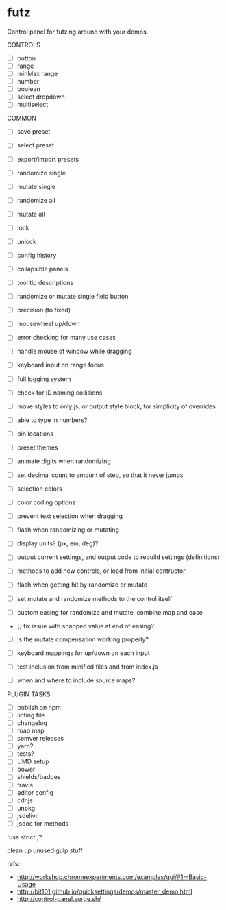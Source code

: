 # futz
Control panel for futzing around with your demos.


CONTROLS
- [ ] button
- [ ] range
- [ ] minMax range
- [ ] number
- [ ] boolean
- [ ] select dropdown
- [ ] multiselect

COMMON
- [ ] save preset
- [ ] select preset
- [ ] export/import presets
- [ ] randomize single
- [ ] mutate single
- [ ] randomize all
- [ ] mutate all
- [ ] lock
- [ ] unlock
- [ ] config history
- [ ] collapsible panels
- [ ] tool tip descriptions

- [ ] randomize or mutate single field button

- [ ] precision (to fixed)
- [ ] mousewheel up/down

- [ ] error checking for many use cases

- [ ] handle mouse of window while dragging

- [ ] keyboard input on range focus

- [ ] full logging system

- [ ] check for ID naming collisions
- [ ] move styles to only js, or output style block, for simplicity of overrides
- [ ] able to type in numbers?

- [ ] pin locations
- [ ] preset themes

- [ ] animate digits when randomizing

- [ ] set decimal count to amount of step, so that it never jumps

- [ ] selection colors

- [ ] color coding options

- [ ] prevent text selection when dragging

- [ ] flash when randomizing or mutating

- [ ] display units? (px, em, deg)?

- [ ] output current settings, and output code to rebuild settings (definitions)

- [ ] methods to add new controls, or load from initial contructor

- [ ] flash when getting hit by randomize or mutate

- [ ] set mutate and randomize methods to the control itself

- [ ] custom easing for randomize and mutate, combine map and ease

- [] fix issue with snapped value at end of easing?

- [ ] is the mutate compensation working properly?

- [ ] keyboard mappings for up/down on each input

- [ ] test inclusion from minified files and from index.js

- [ ] when and where to include source maps?

PLUGIN TASKS
- [ ] publish on npm
- [ ] linting file
- [ ] changelog
- [ ] roap map
- [ ] semver releases
- [ ] yarn?
- [ ] tests?
- [ ] UMD setup
- [ ] bower
- [ ] shields/badges
- [ ] travis
- [ ] editor config
- [ ] cdnjs
- [ ] unpkg
- [ ] jsdelivr
- [ ] jsdoc for methods

'use strict';?

clean up unused gulp stuff

refs:
- http://workshop.chromeexperiments.com/examples/gui/#1--Basic-Usage
- http://bit101.github.io/quicksettings/demos/master_demo.html
- http://control-panel.surge.sh/
